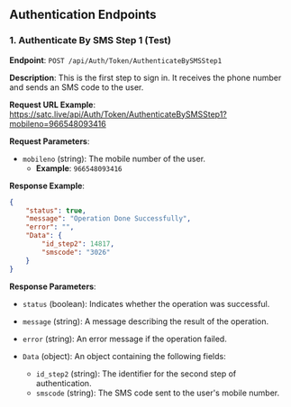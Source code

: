 ## Authentication Endpoints

### 1. Authenticate By SMS Step 1 (Test)

**Endpoint**: `POST /api/Auth/Token/AuthenticateBySMSStep1`

**Description**: This is the first step to sign in. It receives the phone number and sends an SMS code to the user.

**Request URL Example**:
https://satc.live/api/Auth/Token/AuthenticateBySMSStep1?mobileno=966548093416

**Request Parameters**:
- `mobileno` (string): The mobile number of the user.
  - **Example**: `966548093416`

**Response Example**:
```json
{
    "status": true,
    "message": "Operation Done Successfully",
    "error": "",
    "Data": {
        "id_step2": 14817,
        "smscode": "3026"
    }
}
```
**Response Parameters**:

- `status` (boolean): Indicates whether the operation was successful.

- `message` (string): A message describing the result of the operation.

- `error` (string): An error message if the operation failed.

- `Data` (object): An object containing the following fields:

  - `id_step2` (string): The identifier for the second step of authentication.
  - `smscode` (string): The SMS code sent to the user's mobile number.
